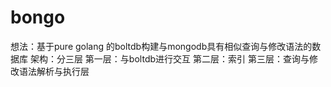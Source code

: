 # bongo
想法：基于pure golang 的boltdb构建与mongodb具有相似查询与修改语法的数据库
架构：分三层
第一层：与boltdb进行交互
第二层：索引
第三层：查询与修改语法解析与执行层